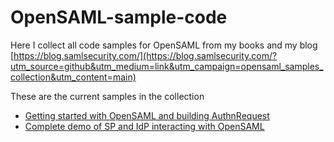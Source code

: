 # OpenSAML-sample-code
Here I collect all code samples for OpenSAML from my books and my blog [https://blog.samlsecurity.com/](https://blog.samlsecurity.com/?utm_source=github&utm_medium=link&utm_campaign=opensaml_samples_collection&utm_content=main)

These are the current samples in the collection

* [Getting started with OpenSAML and building AuthnRequest](getting-started-authnrequest) 
* [Complete demo of SP and IdP interacting with OpenSAML](opensaml4-webprofile-demo)
